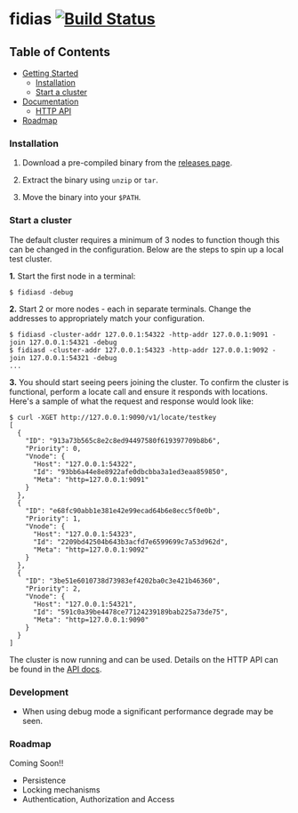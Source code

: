 # fidias [![Build Status](https://travis-ci.org/hexablock/fidias.svg?branch=master)](https://travis-ci.org/hexablock/fidias)

## Table of Contents

- [Getting Started](#installation)
  - [Installation](#installation)
  - [Start a cluster](#start-a-cluster)
- [Documentation](./gateways/README.md)
  - [HTTP API](./gateways/README.md)
- [Roadmap](#roadmap)

### Installation

1. Download a pre-compiled binary from the [releases page]((https://github.com/hexablock/fidias/releases)).

2. Extract the binary using `unzip` or `tar`.

3. Move the binary into your `$PATH`.

### Start a cluster
The default cluster requires a minimum of 3 nodes to function though this can be changed in the configuration. Below are the steps to spin up a local test cluster.

**1.** Start the first node in a terminal:

  ```shell
  $ fidiasd -debug
  ```

**2.** Start 2 or more nodes - each in separate terminals.  Change the addresses to appropriately match your configuration.

  ```shell
  $ fidiasd -cluster-addr 127.0.0.1:54322 -http-addr 127.0.0.1:9091 -join 127.0.0.1:54321 -debug
  $ fidiasd -cluster-addr 127.0.0.1:54323 -http-addr 127.0.0.1:9092 -join 127.0.0.1:54321 -debug
  ...
  ```

**3.** You should start seeing peers joining the cluster. To confirm the cluster is functional, perform a locate call and ensure it responds with locations.  Here's a sample of what the request and response would look like:

```shell
$ curl -XGET http://127.0.0.1:9090/v1/locate/testkey
[
  {
    "ID": "913a73b565c8e2c8ed94497580f619397709b8b6",
    "Priority": 0,
    "Vnode": {
      "Host": "127.0.0.1:54322",
      "Id": "93bb6a44e8e8922afe0dbcbba3a1ed3eaa859850",
      "Meta": "http=127.0.0.1:9091"
    }
  },
  {
    "ID": "e68fc90abb1e381e42e99ecad64b6e8ecc5f0e0b",
    "Priority": 1,
    "Vnode": {
      "Host": "127.0.0.1:54323",
      "Id": "2209bd42504b643b3acfd7e6599699c7a53d962d",
      "Meta": "http=127.0.0.1:9092"
    }
  },
  {
    "ID": "3be51e6010738d73983ef4202ba0c3e421b46360",
    "Priority": 2,
    "Vnode": {
      "Host": "127.0.0.1:54321",
      "Id": "591c0a39be4478ce77124239189bab225a73de75",
      "Meta": "http=127.0.0.1:9090"
    }
  }
]
```
The cluster is now running and can be used.  Details on the HTTP API can be found in the [API docs](./gateways/README.md).

### Development

- When using debug mode a significant performance degrade may be seen.

### Roadmap

Coming Soon!!

- Persistence
- Locking mechanisms
- Authentication, Authorization and Access
